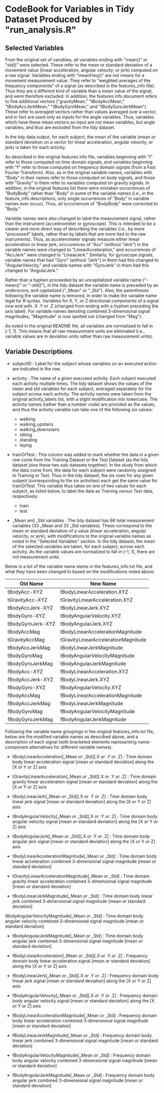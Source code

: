 # CodeBook for Variables in Tidy Dataset Produced by "run_analysis.R"

## Selected Variables
From the original set of variables, all variables ending with "mean()" or "std()" were selected. These refer to the mean or standard deviation of a movement value (linear acceleration, angular velocity, or jerk) computed on a raw signal. Variables ending with "meanFreq()" are not means for a movement measurement value. They refer to "weighted averages of the frequency components" of a signal (as described in the features_info file). Thus they are a different kind of variable than a mean value of the signal, and were therefore excluded. In addition, the features info document refers to five additional vectors ("gravityMean," "tBodyAccMean," "tBodyAccJerkMean," "tBodyGyroMean," and "tBodyGyroJerkMean"). These refer to averaged vectors rather than values averaged over a vector, and in fact are used only as inputs for the angle variables. Thus, variables which have these mean vectors as input are not mean variables, but angle variables, and thus are excluded from the tidy dataset.

In the tidy data output, for each subject, the mean of the variable (mean or standard deviation on a vector for linear acceleration, angular velocity, or jerk) is taken for each activity.

As described in the original features info file, variables beginning with "t" refer to those computed on time domain signals, and variables beginning with "f" refer to those computed on frequency domain signals (from a Fast Fourier Transform). Also, as in the original variable names, variables with "Body" in their names refer to those computed on body signals, and those with "Gravity" in them refer to variables computed on gravity signals. In addition, in the original features list there were mistaken occurrences of "BodyBody" rather than "Body" in some of the variable names (i.e., in the feature_info descriptions, only single occurrences of "Body" in variable names ever occur). Thus, all occurrences of "BodyBody" were corrected to "Body." 

Variable names were also changed to label the measurement signal, rather than the instrument (accelerometer or gyroscope). This is intended to be a clearer and more direct way of describing the variables (i.e., by more "processed" labels, rather than by labels that are more tied to the raw instruments). Thus, as accelerometer signals measure either linear acceleration or linear jerk, occcurences of "Acc" (without "Jerk") in the variable names were changed to "LinearAcceleration," and occurrences of "AccJerk" were changed to "LinearJerk."  Similarly, for gyroscope signals, variable names that had "Gyro" (without "Jerk") in them had this changed to "AngularVelocity," and variable names with "GyroJerk" in them had this changed to "AngularJerk."  

Rather than a hyphen proceeded by an uncapitalized variable name ("-mean()" or "-std()"), in the tidy dataset the variable name is preceded by an underscore, and capitalized ("_Mean" or "_Std"). Also, the parentheses following the variable name is removed, in order to make the variable name legal for R syntax. Variables for X, Y, or Z directional components of a signal now end with .X .Y or .Z (changed from ending with a hyphen preceding the axis label). For variable names denoting combined 3-dimensional signal magnitudes, "Magnitude" is now spelled out (changed from "Mag").
 
As noted in the original README file, all variables are normalized to fall in [-1, 1]. This means that all raw measurement units are eliminated (i.e., variable values are in deviation units rather than raw measurement units). 

## Variable Descriptions
- subjectID :  Label for the subject whose variables on an executed action are indicated in the row.

- activity : The name of a given executed activity. Each subject executed each activity multiple times. The tidy dataset shows the values of the mean and std variables for each subject, averaged separately for the subject across each activity. The activity names were taken from the original activity_labels list, with a slight modification into lowercase. The activity names (rather than a number code) are provided as the values, and thus the activity variable can take one of the following six values:
  - walking
  - walking_upstairs
  - walking_downstairs
  - sitting
  - standing
  - laying

- trainOrTest : This column was added to mark whether the data in a given row come from the Training Dataset or the Test Dataset (as the tidy dataset joins these two sub-datasets together). In the study from which the data come from, the data for each subject were randomly assigned to Training or Test. Thus in the tidy dataset, the six rows for any given subject (corresponding to the six activities) each get the same value for trainOrTest. This variable thus takes on one of two values for each subject, as listed below, to label the data as Training versus Test data, respectively:
  - train
  - test

- _Mean and _Std variables : The tidy dataset has 66 total measurement variables (33 _Mean and 33 _Std variables). These correspond to the mean or standard deviation of a value (linear acceleration, angular velocity, or jerk), with modifications to the original variable names as noted in the "Selected Variables" section. In the tidy dataset, the mean of the selected variables are taken, for each subject, across each activity. As the variable values are normalized to fall in [-1, 1], there are not measurement units.

Below is a list of the variable name stems in the features_info.txt file, and what they have been changed to based on the modifications noted above.

|     Old Name            |         New Name                        |
|-------------------------|-----------------------------------------|
|  tBodyAcc-XYZ           |  tBodyLinearAcceleration.XYZ            |
|  tGravityAcc-XYZ        |  tGravityLinearAcceleration.XYZ         |
|  tBodyAccJerk-XYZ       |  tBodyLinearJerk.XYZ                    |
|  tBodyGyro-XYZ          |  tBodyAngularVelocity.XYZ               |
|  tBodyGyroJerk-XYZ      |  tBodyAngularJerk.XYZ                   |
|  tBodyAccMag            |  tBodyLinearAccelerationMagnitude       |
|  tGravityAccMag         |  tGravityLinearAccelerationMagnitude    |
|  tBodyAccJerkMag        |  tBodyLinearJerkMagnitude               |
|  tBodyGyroMag           |  tBodyAngularVelocityMagnitude          |
|  tBodyGyroJerkMag       |  tBodyAngularJerkMagnitude              |
|  fBodyAcc-XYZ           |  fBodyLinearAcceleration.XYZ            |
|  fBodyAccJerk-XYZ       |  fBodyLinearJerk.XYZ                    |
|  fBodyGyro-XYZ          |  fBodyAngularVelocity.XYZ               |
|  fBodyAccMag            |  fBodyLinearAccelerationMagnitude       |
|  fBodyAccJerkMag        |  fBodyLinearJerkMagnitude               |
|  fBodyGyroMag           |  fBodyAngularVelocityMagnitude          |
|  fBodyGyroJerkMag       |  fBodyAngularJerkMagnitude              |

Following the variable name groupings in the original features_info.txt file, below are the modified variable names as described above, and a description of each signal (with bracketed elements representing name-component alternatives for different variable names).

- tBodyLinearAcceleration[_Mean *or* _Std][.X *or* .Y *or* .Z] : Time domain body linear acceleration signal [mean *or* standard deviation] along the [X *or* Y *or* Z] axis

- tGravityLinearAcceleration[_Mean *or* _Std][.X *or* .Y *or* .Z] : Time domain gravity linear acceleration signal [mean *or* standard deviation] along the [X *or* Y *or* Z] axis

- tBodyLinearJerk[_Mean *or* _Std][.X *or* .Y *or* .Z] : Time domain body linear jerk signal [mean *or* standard deviation] along the [X *or* Y *or* Z] axis

- tBodyAngularVelocity[_Mean *or* _Std][.X *or* .Y *or* .Z] : Time domain body angular velocity signal [mean *or* standard deviation] along the [X *or* Y *or* Z] axis

- tBodyAngularJerk[_Mean *or* _Std][.X *or* .Y *or* .Z] : Time domain body angular jerk signal [mean *or* standard deviation] along the [X *or* Y *or* Z] axis

- tBodyLinearAccelerationMagnitude[_Mean *or* _Std] : Time domain body linear acceleration combined 3-dimensional signal magnitude [mean *or* standard deviation]

- tGravityLinearAccelerationMagnitude[_Mean *or* _Std] : Time domain gravity linear acceleration combined 3-dimensional signal magnitude [mean *or* standard deviation]

- tBodyLinearJerkMagnitude[_Mean *or* _Std] : Time domain body linear jerk combined 3-dimensional signal magnitude [mean *or* standard deviation]

tBodyAngularVelocityMagnitude[_Mean *or* _Std] : Time domain body  angular velocity combined 3-dimensional signal magnitude [mean *or* standard deviation]

- tBodyAngularJerkMagnitude[_Mean *or* _Std] : Time domain body angular jerk combined 3-dimensional signal magnitude [mean *or* standard deviation]

- fBodyLinearAcceleration[_Mean *or* _Std][.X *or* .Y *or* .Z] : Frequency domain body linear acceleration signal [mean *or* standard deviation] along the [X *or* Y *or* Z] axis

- fBodyLinearJerk[_Mean *or* _Std][.X *or* .Y *or* .Z] : Frequency domain body linear jerk signal [mean *or* standard deviation] along the [X *or* Y *or* Z] axis

- fBodyAngularVelocity[_Mean *or* _Std][.X *or* .Y *or* .Z] : Frequency domain body angular velocity signal [mean *or* standard deviation] along the [X *or* Y *or* Z] axis

- fBodyLinearAccelerationMagnitude[_Mean *or* _Std] : Frequency domain body linear acceleration combined 3-dimensional signal magnitude [mean *or* standard deviation]

- fBodyLinearJerkMagnitude[_Mean *or* _Std] : Frequency domain body linear jerk combined 3-dimensional signal magnitude [mean *or* standard deviation]

- fBodyAngularVelocityMagnitude[_Mean *or* _Std] : Frequency domain body angular velocity combined 3-dimensional signal magnitude [mean *or* standard deviation]

- fBodyAngularJerkMagnitude[_Mean *or* _Std] : Frequency domain body angular jerk combined 3-dimensional signal magnitude [mean *or* standard deviation]